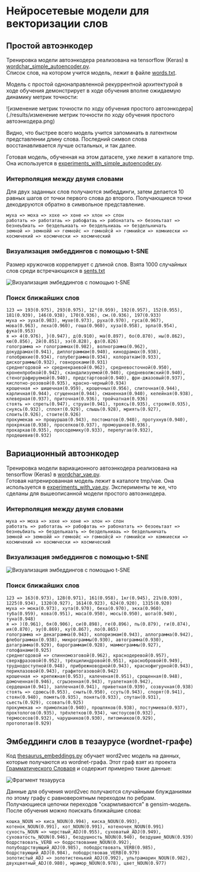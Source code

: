 # Нейросетевые модели для векторизации слов

## Простой автоэнкодер

Тренировка модели автоэнкодера реализована на tensorflow (Keras) в [wordchar_simple_autoencoder.py](./py/wordchar_simple_autoencoder.py).  
Список слов, на котором учится модель, лежит в файле [words.txt](./data/words.txt).  


Модель с простой однонаправленной рекуррентной архитектурой в ходе обучения демонстрирует в ходе обучения вполне ожидаемую динамику
метрик точности:

![изменение метрик точности по ходу обучения простого автоэнкодера](./results/изменение метрик точности по ходу обучения простого автоэнкодера.png)

Видно, что быстрее всего модель учится запоминать в латентном представлении длину слова. Последний символ слова восстанавливается лучше остальных, и так далее.


Готовая модель, обученная на этом датасете, уже лежит в каталоге tmp. Она используется в [experiments_with_simple_autoencoder.py](./py/experiments_with_simple_autoencoder.py).


### Интерполяция между двумя словами


Для двух заданных слов получаются эмбеддинги, затем делается 10 равных шагов от точки первого слова до второго. Получающиеся
точки декодируются обратно в символьное представление.

```
муха => моха => хохе => хоне => хлон => слон
работать => работатаь => рабофатаь => рабонатать => безоеьтаат => безнеьбиать => бездельиаать => бездельниааь => бездельничать
земной => земнойй => гемнойс => гомнойсй => гомнийси => комниески => космичекий => космически => космический
```

### Визуализация эмбеддингов с помощью t-SNE

Размер кружочков коррелирует с длиной слов. Взята 1000 случайных слов среди встречающихся в [sents.txt](./data/sents.txt)


![Визуализация эмбеддингов с помощью t-SNE](./tmp/simple_ae.tsne.png)


### Поиск ближайших слов

```
123 => 193(0.975), 293(0.975), 12°(0.959), 192(0.957), 152(0.955), 181(0.939), 146(0.938), 170(0.936), см.(0.936), 197(0.933)
муха => зуха(0.983), мухе(0.973), руха(0.970), гуса(0.967), мова(0.963), леха(0.960), гоша(0.960), хуза(0.958), эрла(0.954), фука(0.953)
я => 4(0.976), }(0.947), д(0.910), ма(0.897), бо(0.870), ны(0.862), кю(0.856), 2й(0.851), ээ(0.828), фз(0.826)
голограмма => голограммах(0.982), волнограмма(0.962), докудрамах(0.941), диплограммам(0.940), кинодрамах(0.938), голобрюхие(0.934), голубеграмма(0.934), колораткам(0.933), дискограммы(0.932), говнороками(0.931)
среднегодовой => среднекраевой(0.962), средневосточной(0.950), кроненпробкой(0.942), скандализуемой(0.940), средневолжский(0.940), стенографируемой(0.940), предстартовой(0.940), фри-джазовый(0.937), кислотно-розовой(0.935), красно-черный(0.934)
крошечная => шишечная(0.959), крошечных(0.956), слиточная(0.944), карличная(0.944), сгущенная(0.944), сманенная(0.940), келейная(0.938), клеверная(0.937), приточная(0.936), тройчатная(0.936)
стоять => спреть(0.947), струан(0.941), троясь(0.935), строям(0.935), снуясь(0.932), сплоят(0.929), слышь(0.928), мриять(0.927), слоить(0.926), стоите(0.926)
прокумекав => прошуршав(0.943), постоматов(0.940), протухнув(0.940), прокрякав(0.938), проселков(0.937), промоушнов(0.936), прокаркав(0.935), просодемику(0.933), перепугав(0.932), продешевив(0.932)
```


## Вариационный автоэнкодер

 
Тренировка модели вариационного автоэнкодера реализована на tensorflow (Keras) в [wordchar_vae.py](./py/wordchar_vae.py).  
Готовая натренированная модель лежит в каталоге tmp/vae. Она используется в [experiments_with_vae.py](./py/experiments_with_vae.py). Эксперименты те же, что сделаны для
вышеописанной модели простого автоэнкодера.


### Интерполяция между двумя словами


```
муха => моха => хохе => хоне => хлон => слон
работать => работатаь => рабофатаь => рабонатать => безоеьтаат => безнеьбиать => бездельиаать => бездельниааь => бездельничать
земной => земнойй => гемнойс => гомнойсй => гомнийси => комниески => космичекий => космически => космический
```

### Визуализация эмбеддингов с помощью t-SNE

![Визуализация эмбеддингов с помощью t-SNE](./tmp/vae.tsne.png)


### Поиск ближайших слов

```
123 => 163(0.973), 128(0.971), 161(0.958), 1кг(0.945), 21%(0.939), 1225(0.934), 1320(0.927), 1614(0.923), 624(0.920), 1315(0.920)
муха => мока(0.973), хута(0.970), беха(0.970), экха(0.960), туба(0.959), кова(0.951), маса(0.950), мось(0.950), шота(0.949), туна(0.948)
я => )(0.961), бя(0.906), си(0.898), ге(0.896), пь(0.879), ги(0.874), ия(0.870), эу(0.869), ку(0.867), ло(0.865)
голограмма => декаграмма(0.943), колоризмам(0.943), аллограмма(0.942), флебограммах(0.938), микрограммы(0.930), автограмма(0.930), датаграмма(0.929), барограммам(0.928), маммограммы(0.927), голофанами(0.925)
среднегодовой => спинномозговой(0.962), краснодеревой(0.957), сверхфразовой(0.952), трёхцилиндровой(0.951), краснобровой(0.949), труднодоступной(0.948), прибрежноводной(0.943), краснофигурной(0.943), периклазовой(0.943), графитогазовой(0.942)
крошечная => крепежная(0.953), калеченая(0.951), срощенная(0.948), домоченная(0.946), сгрызенная(0.943), туалетная(0.942), сердешная(0.941), заплечная(0.941), приветная(0.939), созвучная(0.938)
стоять => сдоюсь(0.953), сныть(0.950), ссуть(0.943), спорят(0.941), стоян(0.940), помять(0.935), понять(0.933), спутан(0.931), сьесть(0.929), ссовать(0.925)
прокумекав => примолкав(0.940), прошляков(0.938), постумиева(0.937), проктологов(0.935), трёхлетков(0.934), чистоусов(0.932), термосесов(0.932), чарушников(0.930), питомчиков(0.929), протопотав(0.929)
```


## Эмбеддинги слов в тезаурусе (wordnet-графе)

Код [thesaurus_embeddings.py](./py/thesaurus_embeddings.py) обучает word2vec модель на данных, которые
получаются из wordnet-графа. Этот граф взят из проекта [Грамматического Словаря](https://github.com/Koziev/GrammarEngine)
и содержит примерно такие данные:

![Фрагмент тезауруса](./tmp/thesaurus_embeddings.png)


Данные для обучения word2vec получаются случайными блужданиями по этому графу с равновероятным переходом по ребрам. Получающиеся
цепочки переходов "скармливаются" в gensim-модель. После обучения можно поискать ближайшие слова:

```
кошка_NOUN => киса_NOUN(0.994), киска_NOUN(0.993), котенок_NOUN(0.991), кот_NOUN(0.991), котеночек_NOUN(0.991)
сухость_NOUN => черствый_ADJ(0.955), суховатый_ADJ(0.949), суховатость_NOUN(0.946), бездушность_NOUN(0.940), бездушие_NOUN(0.939)
бодрствовать_VERB => бодрствование_NOUN(0.992), полубодрствующий_ADJ(0.985), пободрствовать_VERB(0.985), бодрствующий_ADJ(0.984), пободрствовав_VERB(0.979)
золотистый_ADJ => золотистенький_ADJ(0.992), ультрамарин_NOUN(0.982), двухцветный_ADJ(0.980), мрамор_NOUN(0.978), цвет_NOUN(0.977)
```








